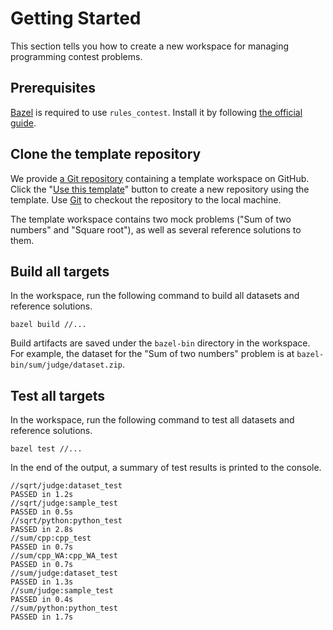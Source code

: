 # Getting Started

This section tells you how to create a new workspace for managing
programming contest problems.

## Prerequisites

[Bazel] is required to use `rules_contest`. Install it by following
[the official guide].

[Bazel]: https://bazel.build/
[the official guide]: https://docs.bazel.build/versions/master/install.html

## Clone the template repository

We provide [a Git repository] containing a template workspace on GitHub.
Click the "[Use this template]" button to create a new repository using
the template. Use [Git] to checkout the repository to the local machine.

[a Git repository]: https://github.com/nya3jp/contest_template
[Use this template]: https://help.github.com/articles/creating-a-repository-from-a-template/
[Git]: https://help.github.com/en/github/creating-cloning-and-archiving-repositories/cloning-a-repository

The template workspace contains two mock problems ("Sum of two numbers" and
"Square root"), as well as several reference solutions to them.

## Build all targets

In the workspace, run the following command to build all datasets and reference
solutions.

```console
bazel build //...
```

Build artifacts are saved under the `bazel-bin` directory in the workspace.
For example, the dataset for the "Sum of two numbers" problem is at
`bazel-bin/sum/judge/dataset.zip`.

## Test all targets

In the workspace, run the following command to test all datasets and reference
solutions.

```console
bazel test //...
```

In the end of the output, a summary of test results is printed to the console.

```console
//sqrt/judge:dataset_test                                                PASSED in 1.2s
//sqrt/judge:sample_test                                                 PASSED in 0.5s
//sqrt/python:python_test                                                PASSED in 2.8s
//sum/cpp:cpp_test                                                       PASSED in 0.7s
//sum/cpp_WA:cpp_WA_test                                                 PASSED in 0.7s
//sum/judge:dataset_test                                                 PASSED in 1.3s
//sum/judge:sample_test                                                  PASSED in 0.4s
//sum/python:python_test                                                 PASSED in 1.7s
```
